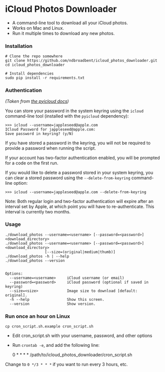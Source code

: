 # iCloud Photos Downloader

* A command-line tool to download all your iCloud photos.
* Works on Mac and Linux.
* Run it multiple times to download any new photos.


### Installation

    # Clone the repo somewhere
    git clone https://github.com/ndbroadbent/icloud_photos_downloader.git
    cd icloud_photos_downloader

    # Install dependencies
    sudo pip install -r requirements.txt


### Authentication

*(Taken from [the pyicloud docs](https://github.com/picklepete/pyicloud#authentication))*

You can store your password in the system keyring using the `icloud` command-line tool
(installed with the `pyicloud` dependency):

    >>> icloud --username=jappleseed@apple.com
    ICloud Password for jappleseed@apple.com:
    Save password in keyring? (y/N)

If you have stored a password in the keyring, you will not be required to provide a password
when running the script.

If your account has two-factor authentication enabled, you will be prompted for a code on the first run.

If you would like to delete a password stored in your system keyring,
you can clear a stored password using the `--delete-from-keyring` command-line option:

    >>> icloud --username=jappleseed@apple.com --delete-from-keyring


Note: Both regular login and two-factor authentication will expire after an interval set by Apple,
at which point you will have to re-authenticate. This interval is currently two months.


### Usage

    ./download_photos --username=<username> [--password=<password>] <download_directory>
    ./download_photos --username=<username> [--password=<password>] <download_directory>
                      [--size=(original|medium|thumb)]
    ./download_photos -h | --help
    ./download_photos --version


    Options:
      --username=<username>     iCloud username (or email)
      --password=<password>     iCloud password (optional if saved in keyring)
      --size=<size>             Image size to download [default: original].
      -h --help                 Show this screen.
      --version                 Show version.


### Run once an hour on Linux

    cp cron_script.sh.example cron_script.sh

* Edit cron_script.sh with your username, password, and other options

* Run `crontab -e`, and add the following line:

    0 * * * * /path/to/icloud_photos_downloader/cron_script.sh

Change to `0 */3 * * *` if you want to run every 3 hours, etc.
